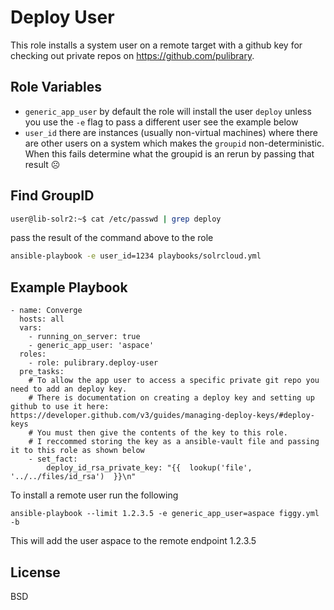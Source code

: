 Deploy User
===========

This role installs a system user on a remote target with a github key for checking out private repos on https://github.com/pulibrary.

Role Variables
--------------

- `generic_app_user` by default the role will install the user `deploy` unless you
use the `-e` flag to pass a different user see the example below
- `user_id` there are instances (usually non-virtual machines) where there are other users on a system which makes the `groupid` non-deterministic. When this fails determine what the groupid is an rerun by passing that result  :frowning_face:

Find GroupID
------------

```bash
user@lib-solr2:~$ cat /etc/passwd | grep deploy
```
pass the result of the command above to the role

```bash
ansible-playbook -e user_id=1234 playbooks/solrcloud.yml
```

Example Playbook
----------------

```
- name: Converge
  hosts: all
  vars:
    - running_on_server: true
    - generic_app_user: 'aspace'
  roles:
    - role: pulibrary.deploy-user
  pre_tasks:
    # To allow the app user to access a specific private git repo you need to add an deploy key.
    # There is documentation on creating a deploy key and setting up github to use it here: https://developer.github.com/v3/guides/managing-deploy-keys/#deploy-keys
    # You must then give the contents of the key to this role.
    # I reccommed storing the key as a ansible-vault file and passing it to this role as shown below
    - set_fact:
        deploy_id_rsa_private_key: "{{  lookup('file', '../../files/id_rsa')  }}\n"
```

To install a remote user run the following

```
ansible-playbook --limit 1.2.3.5 -e generic_app_user=aspace figgy.yml -b
```

This will add the user aspace to the remote endpoint 1.2.3.5

License
-------

BSD
